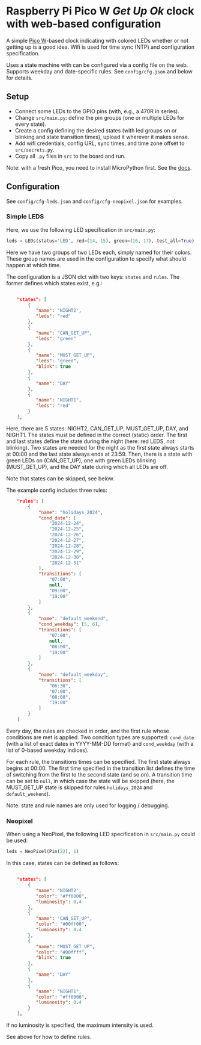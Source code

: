 # Raspberry Pi Pico W *Get Up Ok* clock with web-based configuration

A simple [Pico W](https://www.raspberrypi.com/documentation/microcontrollers/raspberry-pi-pico.html)-based clock indicating with colored LEDs whether or not getting up is a good idea. Wifi is used for time sync (NTP) and configuration specification.

Uses a state machine with can be configured via a config file on the web. Supports weekday and date-specific rules. See `config/cfg.json` and below for details.

## Setup

* Connect some LEDs to the GPIO pins (with, e.g., a 470R in series).
* Change `src/main.py`: define the pin groups (one or multiple LEDs for every state).
* Create a config defining the desired states (with led groups on or blinking and state transition times), upload it wherever it makes sense.
* Add wifi credentials, config URL, sync times, and time zone offset to `src/secrets.py`.
* Copy all `.py` files in `src` to the board and run.

Note: with a fresh Pico, you need to install MicroPython first. See the [docs](https://www.raspberrypi.com/documentation/microcontrollers/micropython.html).

## Configuration

See `config/cfg-leds.json` and `config/cfg-neopixel.json` for examples.

### Simple LEDS

Here, we use the following LED specification in `src/main.py`:

```python
leds = LEDs(status='LED', red=(14, 15), green=(16, 17), test_all=True)
```

Here we have two groups of two LEDs each, simply named for their colors. These group names are used in the configuration to specify what should happen at which time.

The configuration is a JSON dict with two keys: `states` and `rules`. The former defines which states exist, e.g.:

```json

    "states": [
        {
           "name": "NIGHT2",
           "leds": "red"
        },
        {
           "name": "CAN_GET_UP",
           "leds": "green"
        },
        {
           "name": "MUST_GET_UP",
           "leds": "green",
           "blink": true
        },
        {
           "name": "DAY"
        },
        {
           "name": "NIGHT1",
           "leds": "red"
        }
    ],
```

Here, there are 5 states: NIGHT2, CAN_GET_UP, MUST_GET_UP, DAY, and NIGHT1. The states must be defined in the correct (static) order. The first and last states define the state during the night (here: red LEDS, not blinking). Two states are needed for the night as the first state always starts at 00:00 and the last state always ends at 23:59. Then, there is a state with green LEDs on (CAN_GET_UP), one with green LEDs blinking (MUST_GET_UP), and the DAY state during which all LEDs are off.

Note that states can be skipped, see below.

The example config includes three rules:

```json
    "rules": [
        {
            "name": "holidays_2024",
            "cond_date": [
                "2024-12-24",
                "2024-12-25",
                "2024-12-26",
                "2024-12-27",
                "2024-12-28",
                "2024-12-29",
                "2024-12-30",
                "2024-12-31"
            ],
            "transitions": [
                "07:00",
                null,
                "09:00",
                "19:00"
            ]
        },
        {
            "name": "default_weekend",
            "cond_weekday": [5, 6],
            "transitions": [
                "07:00",
                null,
                "08:00",
                "19:00"
            ]
        },
        {
            "name": "default_weekday",
            "transitions": [
                "06:30",
                "07:00",
                "08:00",
                "19:00"
            ]
        }
    ]
```

Every day, the rules are checked in order, and the first rule whose conditions are met is applied. Two condition types are supported: `cond_date` (with a list of exact dates in YYYY-MM-DD format) and `cond_weekday` (with a list of 0-based weekday indices).

For each rule, the transitions times can be specified. The first state always begins at 00:00. The first time specified in the transition list defines the time of switching from the first to the second state (and so on). A transition time can be set to `null`, in which case the state will be skipped (here, the MUST_GET_UP state is skipped for rules `holidays_2024` and `default_weekend`).

Note: state and rule names are only used for logging / debugging.

### Neopixel

When using a NeoPixel, the following LED specification in `src/main.py` could be used:

```python
leds = NeoPixel(Pin(22), 1)
```

In this case, states can be defined as follows:

```json

    "states": [
        {
           "name": "NIGHT2",
           "color": "#ff0000",
           "luminosity": 0.4
        },
        {
           "name": "CAN_GET_UP",
           "color": "#00ff00",
           "luminosity": 0.4
        },
        {
           "name": "MUST_GET_UP",
           "color": "#00ffff",
           "blink": true
        },
        {
           "name": "DAY"
        },
        {
           "name": "NIGHT1",
           "color": "#ff0000",
           "luminosity": 0.4
        }
    ],
```

If no luminosity is specified, the maximum intensity is used.

See above for how to define rules.
